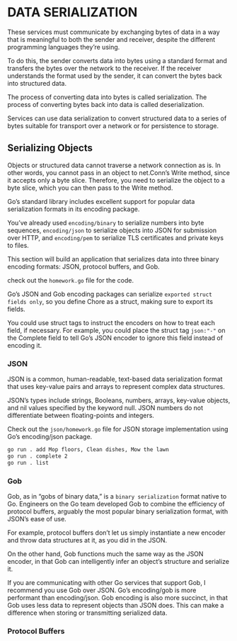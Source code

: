 # DATA SERIALIZATION

These services must communicate by exchanging bytes of data in a way that is meaningful to both the sender and receiver, despite the different programming languages they’re using.

To do this, the sender converts data into bytes using a standard format and transfers the bytes over the network to the receiver. If the receiver understands the format used by the sender, it can convert the bytes back into structured data.

The process of converting data into bytes is called serialization. The process of converting bytes back into data is called deserialization.

Services can use data serialization to convert structured data to a series of bytes suitable for transport over a network or for persistence to storage.

## Serializing Objects

Objects or structured data cannot traverse a network connection as is. In other words, you cannot pass in an object to net.Conn’s Write method, since it accepts only a byte slice. Therefore, you need to serialize the object to a byte slice, which you can then pass to the Write method.

Go’s standard library includes excellent support for popular data serialization formats in its encoding package.

You’ve already used `encoding/binary` to serialize numbers into byte sequences, `encoding/json` to serialize objects into JSON for submission over HTTP, and `encoding/pem` to serialize TLS certificates and private keys to files.

This section will build an application that serializes data into three binary encoding formats: JSON, protocol buffers, and Gob.

check out the `homework.go` file for the code.


Go’s JSON and Gob encoding packages can serialize `exported struct fields only`, so you define Chore as a struct, making sure to export its fields.

You could use struct tags to instruct the encoders on how to treat each field, if necessary. For example, you could place the struct tag `json:"-"` on the Complete field to tell Go’s JSON encoder to ignore this field instead of encoding it.

### JSON

JSON is a common, human-readable, text-based data serialization format that uses key-value pairs and arrays to represent complex data structures.

JSON’s types include strings, Booleans, numbers, arrays, key-value objects, and nil values specified by the keyword null. JSON numbers do not differentiate between floating-points and integers.

Check out the `json/homework.go` file for JSON storage implementation using Go’s
encoding/json package.

```bash
go run . add Mop floors, Clean dishes, Mow the lawn
go run . complete 2
go run . list
```

### Gob

Gob, as in “gobs of binary data,” is a `binary serialization` format native to Go. Engineers on the Go team developed Gob to combine the efficiency of protocol buffers, arguably the most popular binary serialization format, with JSON’s ease of use.

For example, protocol buffers don’t let us simply instantiate a new encoder and throw data structures at it, as you did in the JSON.

On the other hand, Gob functions much the same way as the JSON encoder, in that Gob can intelligently infer an object’s structure and serialize it.

If you are communicating with other Go services that support Gob, I recommend you use Gob over JSON. Go’s encoding/gob is more performant than encoding/json. Gob encoding is also more succinct, in that Gob uses less data to represent objects than JSON does. This can make a difference when storing or transmitting serialized data.

### Protocol Buffers